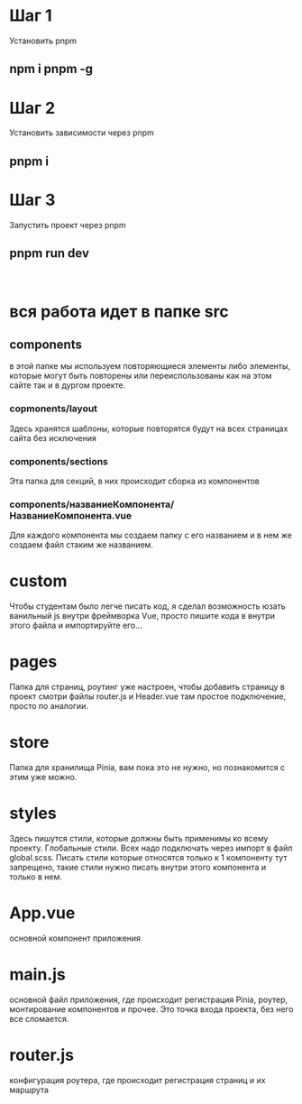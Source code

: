 # Шаг 1
Установить pnpm <br/>
## <strong>npm i pnpm  -g</strong><br/>
# Шаг 2
Установить зависимости через pnpm <br/>
## <strong>pnpm i</strong><br/>
# Шаг 3
Запустить проект через pnpm <br/>
## <strong>pnpm run dev</strong><br/>
<br/>

# вся работа идет в папке src
## components
в этой папке мы используем повторяющиеся элементы либо элементы, которые могут быть повторены или переиспользованы как на этом сайте так и в дургом проекте.
### copmonents/layout
Здесь хранятся шаблоны, которые повторятся будут на всех страницах сайта без исключения
### components/sections
Эта папка для секций, в них происходит сборка из компонентов
### components/названиеКомпонента/НазваниеКомпонента.vue
Для каждого компонента мы создаем папку с его названием и в нем же создаем файл стаким же названием.

# custom
Чтобы студентам было легче писать код, я сделал возможность юзать ванильный js внутри фреймворка Vue, просто пишите кода в внутри этого файла и импортируйте его...

# pages
Папка для страниц, роутинг уже настроен, чтобы добавить страницу в проект смотри файлы router.js и Header.vue там простое подключение, просто по аналогии.

# store
Папка для хранилища Pinia, вам пока это не нужно, но познакомится с этим уже можно.

# styles
Здесь пишутся стили, которые должны быть применимы ко всему проекту. Глобальные стили. Всех надо подключать через импорт в файл global.scss. Писать стили которые относятся только к 1 компоненту тут запрещено, такие стили нужно писать внутри этого компонента и только в нем.

# App.vue
  основной компонент приложения

# main.js
  основной файл приложения, где происходит регистрация Pinia, роутер, монтирование компонентов и прочее. Это точка входа проекта, без него все сломается.

# router.js
  конфигурация роутера, где происходит регистрация страниц и их маршрута